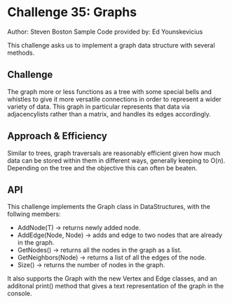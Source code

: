 # Challenge 35: Graphs

Author: Steven Boston
Sample Code provided by: Ed Younskevicius

This challenge asks us to implement a graph data structure with several methods. 

## Challenge

The graph more or less functions as a tree with some special bells and whistles to give it more versatile connections in order to represent a wider variety of data. This graph in particular represents that data via adjacencylists rather than a matrix, and handles its edges accordingly.

## Approach & Efficiency

Similar to trees, graph traversals are reasonably efficient given how much data can be stored within them in different ways, generally keeping to O(n). Depending on the tree and the objective this can often be beaten. 

## API

This challenge implements the Graph<T> class in DataStructures, with the follwing members:

- AddNode(T) -> returns newly added node. 
- AddEdge(Node<T>, Node<T>) -> adds and edge to two nodes that are already in the graph. 
- GetNodes() -> returns all the nodes in the graph as a list.
- GetNeighbors(Node<T>) -> returns a list of all the edges of the node.
- Size() -> returns the number of nodes in the graph.

It also supports the Graph with the new Vertex and Edge classes, and an additonal print() method that gives a text representation of the graph in the console. 
